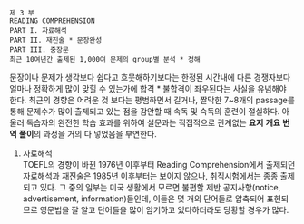     제 3 부
    READING COMPREHENSION
    PART I. 자료해석 
    PART II. 재진술 * 문장완성
    PART III. 중장문
    최근 10여년간 출제된 1,000여 문제의 group별 분석 * 정해

  문장이나 문제가 생각보다 쉽다고 흐뭇해하기보다는 한정된 시간내에 다른 경쟁자보다 얼마나 정확하게 많이 맞힐 수 있는가에 합격 * 불합격이 좌우된다는 사실을 유념해야 한다.
  최근의 경향은 어려운 것 보다는 평범하면서 길거나, 짤막한 7~8개의 passage를 통해 문제수가 많이 출제되고 있는 점을 감안할 때 속독 및 숙독의 훈련이 절실하다. 
  아울러 독습자의 완전한 학습 효과를 위하여 설문과는 직접적으로 관계없는 **요지** **개요** **번역** **풀이**의 과정을 거의 다 넣었음을 부연한다.
  
  1. 자료해석  
    TOEFL의 경향이 바뀐 1976년 이후부터 Reading Comprehension에서 출제되던 자료해석과 재진술은 1985년 이후부터는 보이지 않으나, 취직시험에서는 종종 출제되고 있다. 
    그 중의 일부는 미국 생활에서 모르면 불편할 제반 공지사항(notice, advertisement, information)들인데, 이들은 몇 개의 단어들로 압축되어 표현되므로 영문법을 잘 알고 단어들을 많이 암기하고 있다하더라도 당황할 경우가 많다.
  

